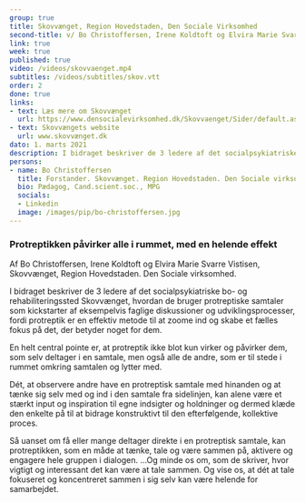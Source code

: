 ```yaml
---
group: true
title: Skovvænget, Region Hovedstaden, Den Sociale Virksomhed
second-title: v/ Bo Christoffersen, Irene Koldtoft og Elvira Marie Svarre Vistisen
link: true
week: true
published: true
video: /videos/skovvaenget.mp4
subtitles: /videos/subtitles/skov.vtt
order: 2
done: true
links:
- text: Læs mere om Skovvænget
  url: https://www.densocialevirksomhed.dk/Skovvaenget/Sider/default.aspx
- text: Skovvængets website
  url: www.skovvænget.dk
dato: 1. marts 2021
description: I bidraget beskriver de 3 ledere af det socialpsykiatriske bo- og rehabiliteringssted Skovvænget, hvordan de bruger protreptiske samtaler som kickstarter af eksempelvis faglige diskussioner og udviklingsprocesser, fordi protreptik er en effektiv metode til at zoome ind og skabe et fælles fokus på det, der betyder noget for dem. 
persons:
- name: Bo Christoffersen
  title: Forstander. Skovvænget. Region Hovedstaden. Den Sociale virksomhed
  bio: Pædagog, Cand.scient.soc., MPG 
  socials:
  - Linkedin
  image: /images/pip/bo-christoffersen.jpg
---
```


### Protreptikken påvirker alle i rummet, med en helende effekt

Af Bo Christoffersen, Irene Koldtoft og Elvira Marie Svarre Vistisen, Skovvænget, Region Hovedstaden. Den Sociale virksomhed.

 

I bidraget beskriver de 3 ledere af det socialpsykiatriske bo- og rehabiliteringssted Skovvænget, hvordan de bruger protreptiske samtaler som kickstarter af eksempelvis faglige diskussioner og udviklingsprocesser, fordi protreptik er en effektiv metode til at zoome ind og skabe et fælles fokus på det, der betyder noget for dem. 

 

En helt central pointe er, at protreptik ikke blot kun virker og påvirker dem, som selv deltager i en samtale, men også alle de andre, som er til stede i rummet omkring samtalen og lytter med.

 

Dét, at observere andre have en protreptisk samtale med hinanden og at tænke sig selv med og ind i den samtale fra sidelinjen, kan alene være et stærkt input og inspiration til egne indsigter og holdninger og dermed klæde den enkelte på til at bidrage konstruktivt til den efterfølgende, kollektive proces.

 

Så uanset om få eller mange deltager direkte i en protreptisk samtale, kan protreptikken, som en måde at tænke, tale og være sammen på, aktivere og engagere hele gruppen i dialogen. …Og minde os om, som de skriver, hvor vigtigt og interessant det kan være at tale sammen. Og vise os, at dét at tale fokuseret og koncentreret sammen i sig selv kan være helende for samarbejdet.